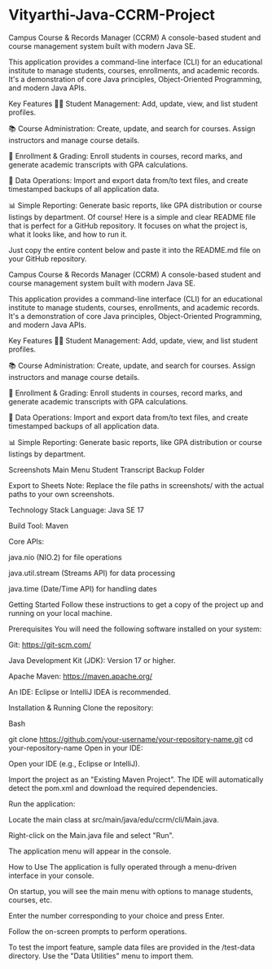 # Vityarthi-Java-CCRM-Project
Campus Course & Records Manager (CCRM)
A console-based student and course management system built with modern Java SE.

This application provides a command-line interface (CLI) for an educational institute to manage students, courses, enrollments, and academic records. It's a demonstration of core Java principles, Object-Oriented Programming, and modern Java APIs.

Key Features
👨‍🎓 Student Management: Add, update, view, and list student profiles.

📚 Course Administration: Create, update, and search for courses. Assign instructors and manage course details.

📝 Enrollment & Grading: Enroll students in courses, record marks, and generate academic transcripts with GPA calculations.

💾 Data Operations: Import and export data from/to text files, and create timestamped backups of all application data.

📊 Simple Reporting: Generate basic reports, like GPA distribution or course listings by department.
Of course! Here is a simple and clear README file that is perfect for a GitHub repository. It focuses on what the project is, what it looks like, and how to run it.

Just copy the entire content below and paste it into the README.md file on your GitHub repository.

Campus Course & Records Manager (CCRM)
A console-based student and course management system built with modern Java SE.

This application provides a command-line interface (CLI) for an educational institute to manage students, courses, enrollments, and academic records. It's a demonstration of core Java principles, Object-Oriented Programming, and modern Java APIs.

Key Features
👨‍🎓 Student Management: Add, update, view, and list student profiles.

📚 Course Administration: Create, update, and search for courses. Assign instructors and manage course details.

📝 Enrollment & Grading: Enroll students in courses, record marks, and generate academic transcripts with GPA calculations.

💾 Data Operations: Import and export data from/to text files, and create timestamped backups of all application data.

📊 Simple Reporting: Generate basic reports, like GPA distribution or course listings by department.

Screenshots
Main Menu	Student Transcript	Backup Folder

Export to Sheets
Note: Replace the file paths in screenshots/ with the actual paths to your own screenshots.

Technology Stack
Language: Java SE 17

Build Tool: Maven

Core APIs:

java.nio (NIO.2) for file operations

java.util.stream (Streams API) for data processing

java.time (Date/Time API) for handling dates

Getting Started
Follow these instructions to get a copy of the project up and running on your local machine.

Prerequisites
You will need the following software installed on your system:

Git: https://git-scm.com/

Java Development Kit (JDK): Version 17 or higher.

Apache Maven: https://maven.apache.org/

An IDE: Eclipse or IntelliJ IDEA is recommended.

Installation & Running
Clone the repository:

Bash

git clone https://github.com/your-username/your-repository-name.git
cd your-repository-name
Open in your IDE:

Open your IDE (e.g., Eclipse or IntelliJ).

Import the project as an "Existing Maven Project". The IDE will automatically detect the pom.xml and download the required dependencies.

Run the application:

Locate the main class at src/main/java/edu/ccrm/cli/Main.java.

Right-click on the Main.java file and select "Run".

The application menu will appear in the console.

How to Use
The application is fully operated through a menu-driven interface in your console.

On startup, you will see the main menu with options to manage students, courses, etc.

Enter the number corresponding to your choice and press Enter.

Follow the on-screen prompts to perform operations.

To test the import feature, sample data files are provided in the /test-data directory. Use the "Data Utilities" menu to import them.
